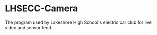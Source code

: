 # LHSECC-Camera
The program used by Lakeshore High School's electric car club for live video and sensor feed.
